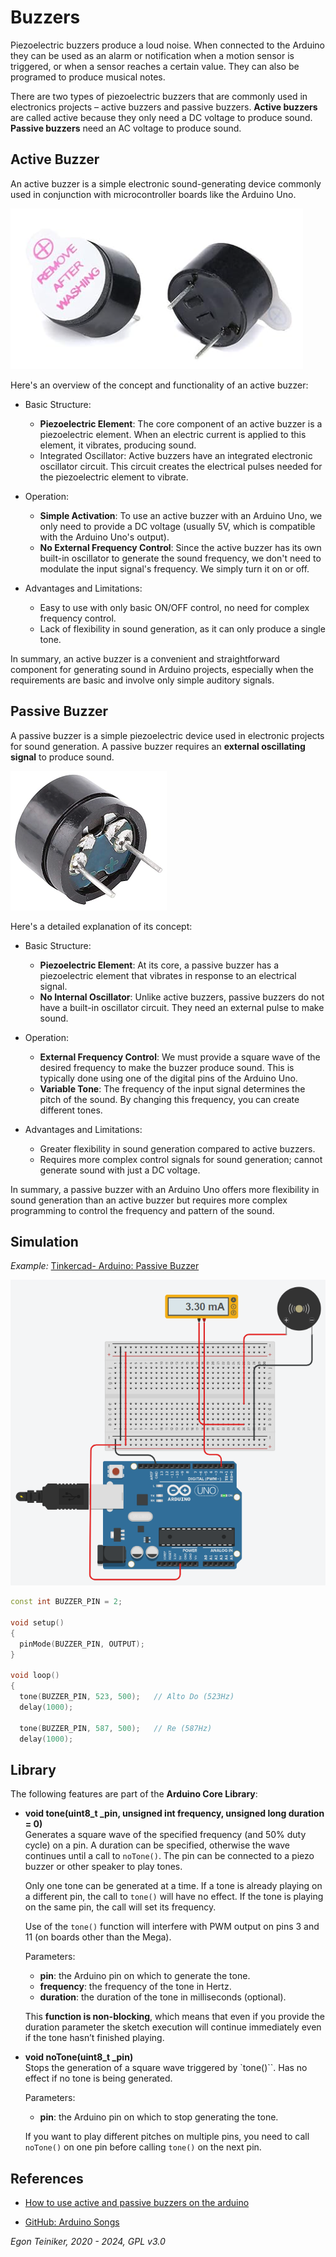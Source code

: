 # Buzzers

Piezoelectric buzzers produce a loud noise. When connected to the Arduino they can be used 
as an alarm or notification when a motion sensor is triggered, or when a sensor reaches a 
certain value. They can also be programed to produce musical notes.

There are two types of piezoelectric buzzers that are commonly used in electronics projects – 
active buzzers and passive buzzers. 
**Active buzzers** are called active because they only need a DC voltage to produce sound. 
**Passive buzzers** need an AC voltage to produce sound.

## Active Buzzer 

An active buzzer is a simple electronic sound-generating device commonly used in conjunction 
with microcontroller boards like the Arduino Uno. 

![Active Buzzer](figures/ActiveBuzzer.png)

Here's an overview of the concept and functionality of an active buzzer:
* Basic Structure:
    * **Piezoelectric Element**: The core component of an active buzzer is a piezoelectric element. 
        When an electric current is applied to this element, it vibrates, producing sound.
    * Integrated Oscillator: Active buzzers have an integrated electronic oscillator circuit. 
        This circuit creates the electrical pulses needed for the piezoelectric element to vibrate.

* Operation:
    * **Simple Activation**: To use an active buzzer with an Arduino Uno, we only need to provide 
    a DC voltage (usually 5V, which is compatible with the Arduino Uno's output).
    * **No External Frequency Control**: Since the active buzzer has its own built-in oscillator to 
    generate the sound frequency, we don't need to modulate the input signal's frequency. 
    We simply turn it on or off.

* Advantages and Limitations:
    * Easy to use with only basic ON/OFF control, no need for complex frequency control.
    * Lack of flexibility in sound generation, as it can only produce a single tone.

In summary, an active buzzer is a convenient and straightforward component for generating sound 
in Arduino projects, especially when the requirements are basic and involve only simple auditory signals.


## Passive Buzzer

A passive buzzer is a simple piezoelectric device used in electronic projects for sound generation. 
A passive buzzer requires an **external oscillating signal** to produce sound. 

![Passive Buzzer](figures/PassiveBuzzer.png)

Here's a detailed explanation of its concept:
* Basic Structure:
    * **Piezoelectric Element**: At its core, a passive buzzer has a piezoelectric element that 
    vibrates in response to an electrical signal.
    * **No Internal Oscillator**: Unlike active buzzers, passive buzzers do not have a built-in 
    oscillator circuit. They need an external pulse to make sound.

* Operation:
    * **External Frequency Control**: We must provide a square wave of the desired frequency to 
    make the buzzer produce sound. This is typically done using one of the digital pins of the 
    Arduino Uno.
    * **Variable Tone**: The frequency of the input signal determines the pitch of the sound. 
    By changing this frequency, you can create different tones.

* Advantages and Limitations:
    * Greater flexibility in sound generation compared to active buzzers.
    * Requires more complex control signals for sound generation; cannot generate sound with just a DC voltage.

In summary, a passive buzzer with an Arduino Uno offers more flexibility in sound generation 
than an active buzzer but requires more complex programming to control the frequency and pattern of 
the sound.

## Simulation

_Example:_ [Tinkercad- Arduino: Passive Buzzer](https://www.tinkercad.com/things/b9Wi7EVkkI6-arduino-passive-buzzer)

![Arduino with passive buzzer](figures/ArduinoPassivBuzzer.png)


```C++
const int BUZZER_PIN = 2;
  
void setup()
{
  pinMode(BUZZER_PIN, OUTPUT);
}

void loop()
{
  tone(BUZZER_PIN, 523, 500);	// Alto Do (523Hz)
  delay(1000); 
  
  tone(BUZZER_PIN, 587, 500);	// Re (587Hz)
  delay(1000); 
```

## Library 

The following features are part of the **Arduino Core Library**:

* **void tone(uint8_t _pin, unsigned int frequency, unsigned long duration = 0)**\
    Generates a square wave of the specified frequency (and 50% duty cycle) on a pin. 
    A duration can be specified, otherwise the wave continues until a call to `noTone()`. 
    The pin can be connected to a piezo buzzer or other speaker to play tones.

    Only one tone can be generated at a time. If a tone is already playing on a different pin, 
    the call to `tone()` will have no effect. If the tone is playing on the same pin, the 
    call will set its frequency.

    Use of the `tone()` function will interfere with PWM output on pins 3 and 11 (on boards 
    other than the Mega).

    Parameters:
    * **pin**: the Arduino pin on which to generate the tone.
    * **frequency**: the frequency of the tone in Hertz. 
    * **duration**: the duration of the tone in milliseconds (optional). 

    This **function is non-blocking**, which means that even if you provide the duration parameter 
    the sketch execution will continue immediately even if the tone hasn’t finished playing.


* **void noTone(uint8_t _pin)**\
    Stops the generation of a square wave triggered by `tone()``. 
    Has no effect if no tone is being generated.

    Parameters:
    * **pin**: the Arduino pin on which to stop generating the tone.

    If you want to play different pitches on multiple pins, you need to call `noTone()` on one 
    pin before calling `tone()` on the next pin.



## References

* [How to use active and passive buzzers on the arduino](https://www.circuitbasics.com/how-to-use-active-and-passive-buzzers-on-the-arduino/)

* [GitHub: Arduino Songs](https://github.com/robsoncouto/arduino-songs)

*Egon Teiniker, 2020 - 2024, GPL v3.0* 